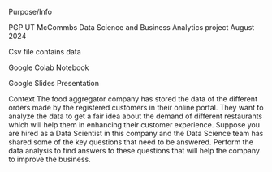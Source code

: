 Purpose/Info

PGP UT McCommbs Data Science and Business Analytics project August 2024 

Csv file contains data 

Google Colab Notebook

Google Slides Presentation 

Context 
The food aggregator company has stored the data of the different orders made by the registered customers in their online portal. They want to analyze the data to get a fair idea about the demand of different restaurants which will help them in enhancing their customer experience. Suppose you are hired as a Data Scientist in this company and the Data Science team has shared some of the key questions that need to be answered. Perform the data analysis to find answers to these questions that will help the company to improve the business.
